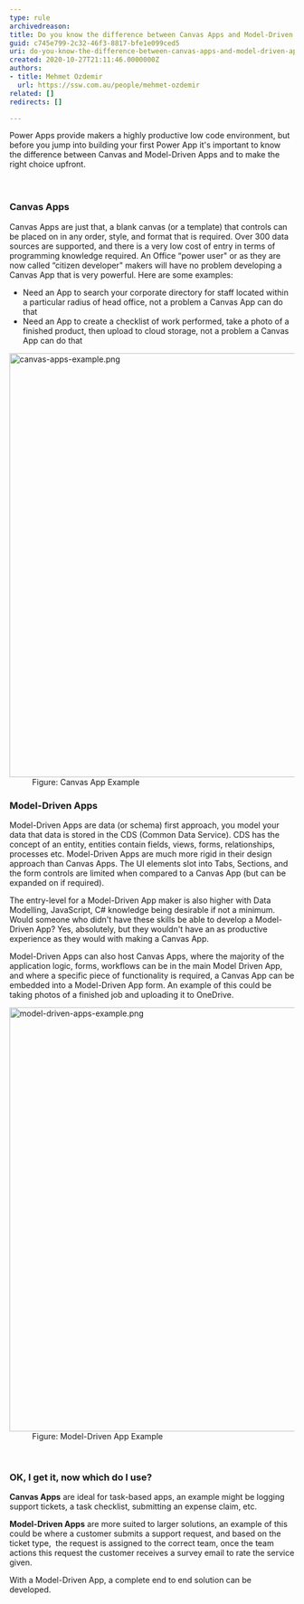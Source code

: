 ```yaml
---
type: rule
archivedreason: 
title: Do you know the difference between Canvas Apps and Model-Driven Apps?
guid: c745e799-2c32-46f3-8817-bfe1e099ced5
uri: do-you-know-the-difference-between-canvas-apps-and-model-driven-apps
created: 2020-10-27T21:11:46.0000000Z
authors:
- title: Mehmet Ozdemir
  url: https://ssw.com.au/people/mehmet-ozdemir
related: []
redirects: []

---
```



Power Apps provide makers a highly productive low code environment, but before you jump into building your first Power App it's important to know the difference between Canvas and Model-Driven Apps and to make the right choice upfront.&#160;<br>
<br><excerpt class='endintro'></excerpt><br>
<h3 class="ssw15-rteElement-H3">​C​anvas Apps<br></h3><p>Canvas Apps are just that, a blank canvas (or a template) that controls can be placed on in any order, style, and format that is required. Over 300 data sources are supported, and there is a very low cost of entry in terms of programming knowledge required. An Office “power user&quot; or as they are now called “citizen developer&quot; makers will have no problem developing a Canvas App that is very powerful. Here are some examples&#58;&#160;</p><ul><li>Need an App to search your corporate directory for staff located within a particular radius of head office, not a problem a Canvas App can do that&#160;</li><li>Need an App to create a checklist of work performed, take a photo of a finished product, then upload to cloud storage, not a problem a Canvas App can do that&#160;</li></ul><dl class="image"><dt><img src="/PublishingImages/canvas-apps-example.png" alt="canvas-apps-example.png" style="width&#58;750px;" /></dt><dd>Figure&#58; Canvas App Example</dd></dl><h3 class="ssw15-rteElement-H3">Model-Driven Apps</h3><p>Model-Driven Apps are data (or schema) first approach, you model your data that data is stored in the CDS (Common Data Service). CDS has the concept of an entity, entities contain fields, views, forms, relationships, processes etc. Model-Driven Apps are much more rigid in their design approach than Canvas Apps. The UI elements slot into Tabs, Sections, and the form controls are limited when compared to a Canvas App (but can be expanded on if required). &#160;</p><p>The entry-level for a Model-Driven App maker is also higher with Data Modelling, JavaScript, C# knowledge being desirable if not a minimum. Would someone who didn't have these skills be able to develop a Model-Driven App? Yes, absolutely, but they wouldn't have an as productive experience as they would with making a Canvas App.&#160;</p><p>Model-Driven Apps can also host Canvas Apps, where the majority of the application logic, forms, workflows can be in the main Model Driven App, and where a specific piece of functionality is required, a Canvas App can be embedded into a Model-Driven App form. An example of this could be taking photos of a finished job and uploading it to OneDrive.&#160;</p><dl class="image"><dt><img src="/PublishingImages/model-driven-apps-example.png" alt="model-driven-apps-example.png" style="width&#58;750px;" /></dt><dd>Figure&#58; Model-Driven App Example</dd></dl>
​
<h3 class="ssw15-rteElement-H3">OK, I get it, now which do I use?​<br></h3><p>
   <b>Canvas Apps</b> are ideal for task-based apps, an example might be logging support tickets, a task checklist, submitting an expense claim, etc. &#160;</p><p>
   <b>Model-Driven Apps</b> are more suited to larger solutions, an example of this could be where a customer submits a support request, and based on the ticket type,&#160; the request is assigned to the correct team, once the team actions this request the customer receives a survey email to rate the service given. &#160;</p><p>With a Model-Driven App, a complete end to end solution can be developed.<br><br></p>



